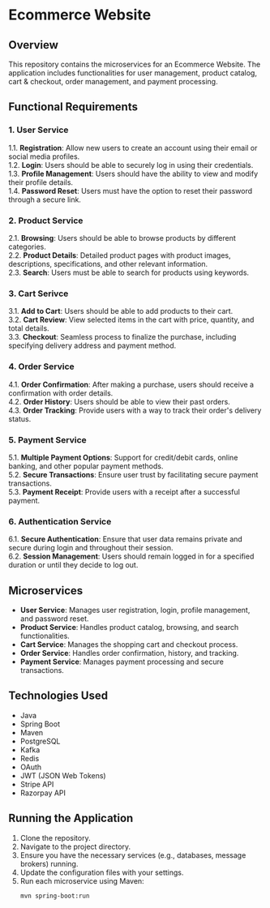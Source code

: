 # Ecommerce Website

## Overview
This repository contains the microservices for an Ecommerce Website. The application includes functionalities for user management, product catalog, cart & checkout, order management, and payment processing.

## Functional Requirements

### 1. User Service
1.1. **Registration**: Allow new users to create an account using their email or social media profiles.  
1.2. **Login**: Users should be able to securely log in using their credentials.  
1.3. **Profile Management**: Users should have the ability to view and modify their profile details.  
1.4. **Password Reset**: Users must have the option to reset their password through a secure link.

### 2. Product Service
2.1. **Browsing**: Users should be able to browse products by different categories.  
2.2. **Product Details**: Detailed product pages with product images, descriptions, specifications, and other relevant information.  
2.3. **Search**: Users must be able to search for products using keywords.

### 3. Cart Serivce
3.1. **Add to Cart**: Users should be able to add products to their cart.  
3.2. **Cart Review**: View selected items in the cart with price, quantity, and total details.  
3.3. **Checkout**: Seamless process to finalize the purchase, including specifying delivery address and payment method.

### 4. Order Service
4.1. **Order Confirmation**: After making a purchase, users should receive a confirmation with order details.  
4.2. **Order History**: Users should be able to view their past orders.  
4.3. **Order Tracking**: Provide users with a way to track their order's delivery status.

### 5. Payment Service
5.1. **Multiple Payment Options**: Support for credit/debit cards, online banking, and other popular payment methods.  
5.2. **Secure Transactions**: Ensure user trust by facilitating secure payment transactions.  
5.3. **Payment Receipt**: Provide users with a receipt after a successful payment.

### 6. Authentication Service
6.1. **Secure Authentication**: Ensure that user data remains private and secure during login and throughout their session.  
6.2. **Session Management**: Users should remain logged in for a specified duration or until they decide to log out.

## Microservices
- **User Service**: Manages user registration, login, profile management, and password reset.
- **Product Service**: Handles product catalog, browsing, and search functionalities.
- **Cart Service**: Manages the shopping cart and checkout process.
- **Order Service**: Handles order confirmation, history, and tracking.
- **Payment Service**: Manages payment processing and secure transactions.

## Technologies Used
- Java
- Spring Boot
- Maven
- PostgreSQL
- Kafka
- Redis
- OAuth
- JWT (JSON Web Tokens)
- Stripe API
- Razorpay API

## Running the Application
1. Clone the repository.
2. Navigate to the project directory.
3. Ensure you have the necessary services (e.g., databases, message brokers) running.
4. Update the configuration files with your settings.
5. Run each microservice using Maven:
   ```sh
   mvn spring-boot:run